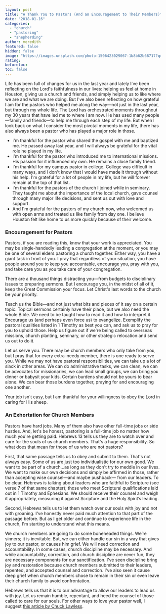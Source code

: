 ```yaml
---
layout: post
title: "A Thank You to Pastors (And an Encouragement to Their Members)"
date: "2018-01-16"
categories: 
  - "church"
  - "pastoring"
  - "shepherding"
author: meredith
featured: false
hidden: false
image: "https://images.unsplash.com/photo-1506423029067-1b8b62b68717?q=80&w=1992&auto=format&fit=crop&ixlib=rb-4.0.3&ixid=M3wxMjA3fDB8MHxwaG90by1wYWdlfHx8fGVufDB8fHx8fA%3D%3D"
rating:
beforetoc:
toc: false
---
```


Life has been full of changes for us in the last year and lately I've been reflecting on the Lord's faithfulness in our lives: helping us feel at home in Houston, giving us a church and friends, and simply helping us to like where we are and what we are doing. But I've also been reflecting on how grateful I am for the pastors who helped me along the way—not just in the last year, but through my whole life. The Lord has orchestrated moments throughout my 30 years that have led me to where I am now. He has used many people—family and friends—to help me through each step of my life. But when I look back on what I consider the most pivotal moments in my life, there has also always been a pastor who has played a major role in those.

- I'm thankful for the pastor who shared the gospel with me and baptized me. He passed away last year, and I will always be grateful for the vital role he played in my life.
- I'm thankful for the pastor who introduced me to international missions. His passion for it influenced my own. He remains a close family friend.
- I'm thankful for my campus pastor in college. College was difficult in many ways, and I don't know that I would have made it through without his help. I'm grateful for a lot of people in my life, but he will forever remain at the top of that list.
- I'm thankful for the pastors of the church I joined while in seminary. They taught me about the importance of the local church, gave counsel through many major life decisions, and sent us out with love and support.
- And I'm grateful for the pastors of my church now, who welcomed us with open arms and treated us like family from day one. I believe Houston felt like home to us more quickly because of their welcome.

### Encouragement for Pastors

Pastors, if you are reading this, know that your work is appreciated. You may be single-handedly leading a congregation at the moment, or you may be one of several elders pastoring a church together. Either way, you have a giant task in front of you. I pray that regardless of your situation, you have people around you to keep you accountable, encourage you, pray with you, and take care you as you take care of your congregation.

There are a thousand things distracting you—from budgets to disciplinary issues to preparing sermons. But I encourage you, in the midst of all of it, keep the Great Commission your focus. Let Christ's last words to the church be your priority.

Teach us the Bible—and not just what bits and pieces of it say on a certain topic. Topical sermons certainly have their place, but we also need the whole Bible. We need to be taught how to read it and how to interpret it. Encourage us (and perhaps even force us) to evangelize. Exemplify the pastoral qualities listed in 1 Timothy as best you can, and ask us to pray for you to uphold those. Help us figure out if we're being called to overseas missions, church planting, seminary, or other strategic relocation and send us out to do it.

Let us serve you. There may be church members who only take from you, but I pray that for every extra-needy member, there is one ready to serve you. While we may not have pastoral responsibilities, we can take up a lot of slack in other areas. We can do administrative tasks, we can clean, we can be advocates for missionaries, we can lead small groups, we can bring you dinner or babysit your kids. Certain burdens should not be yours to bear alone. We can bear those burdens together, praying for and encouraging one another.

Your job isn't easy, but I am thankful for your willingness to obey the Lord in caring for His sheep.

### An Exhortation for Church Members

Pastors have hard jobs. Many of them also have other full-time jobs or side hustles. And, let's be honest, pastoring is a full-time job no matter how much you're getting paid. Hebrews 13 tells us they are to watch over and care for the souls of us church members. That's a huge responsibility. So what does that mean for those of us who are not pastors?

First, that same passage tells us to obey and submit to them. That's not always easy. Some of us are just too individualistic for our own good. We want to be part of a church...as long as they don't try to meddle in our lives. We want to make our own decisions and simply be affirmed in those, rather than accepting wise counsel—and maybe pushback— from our leaders. To be clear, Hebrews is talking about leaders who are faithful to Scripture (see verse 7 of that same chapter); those who meet Scriptural qualifications laid out in 1 Timothy and Ephesians. We should receive their counsel and weigh it appropriately, measuring it against Scripture and the Holy Spirit’s leading.

Second, Hebrews tells us to let them watch over our souls with joy and not with groaning. I've honestly never paid much attention to that part of the passage before. But as I get older and continue to experience life in the church, I'm starting to understand what this means.

We church members are going to do some boneheaded things. We’re sinners; it is inevitable. But, we can either handle our sin in a way that gives joy to our pastor, or causes him grief. We will need correction and accountability. In some cases, church discipline may be necessary. And while accountability, correction, and church discipline are never fun, they are necessary components for our sanctification. I've seen discipline bring joy and restoration because church members submitted to their leaders, repented, and accepted counsel and correction. I've also seen it cause deep grief when church members chose to remain in their sin or even leave their church family to avoid confrontation.

Hebrews tells us that it is to our advantage to allow our leaders to lead us with joy. Let us remain humble, repentant, and heed the counsel of those called to care for our souls. For other ways to love your pastor well, I suggest [this article by Chuck Lawless](http://chucklawless.com/2018/01/10-ways-to-love-your-pastor-better-in-2018/).
